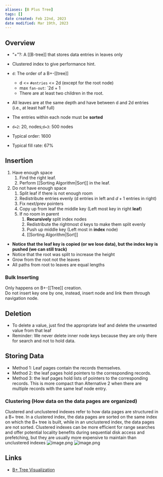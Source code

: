 ```yaml
---
aliases: [B Plus Tree]
tags: []
date created: Feb 22nd, 2023
date modified: Mar 19th, 2023
---
```


## Overview
- “+”?: A [[B-tree]] that stores data entries in leaves only
- Clustered index to give performance hint.

- `d`: The order of a B+-[[tree]]
	- d <= `#entries` <= 2d (except for the root node)
	- max `fan-out`: `2d + 1
	- There are at least two children in the root.
- All leaves are at the same depth and have between d and 2d entries (i.e., at least half full)
- The entries within each node must be **sorted**
- `d=2`: 20, nodes;`d=3`: 500 nodes
- Typical order: 1600
- Typical fill rate: 67%

## Insertion
1. Have enough space
	1. Find the right leaf.
	2. Perform [[Sorting Algorithm|Sort]] in the leaf.
 2. Do not have enough space
	 1. Split leaf if there is not enough room
	 2. Redistribute entries evenly (d entries in left and $d+1$ entries in right)
	 3. Fix next/prev pointers
	 4. Copy up from leaf the middle key (Left most key in right **leaf**)
	 5. If no room in parent
		 1. **Recursively** split index nodes
		 2. Redistribute the rightmost d keys to make them split evenly
		 3. Push up middle key (Left most in **index** node)
		 4. [[Sorting Algorithm|Sort]]
- **Notice that the leaf key is copied (or we lose data), but the index key is pushed (we can still track)**
- Notice that the root was split to increase the height
- Grow from the root not the leaves
- All paths from root to leaves are equal lengths

### Bulk Inserting
Only happens on B+-[[Tree]] creation.  
Do not insert key one by one, instead, insert node and link them through navigation node.

## Deletion
- To delete a value, just find the appropriate leaf and delete the unwanted value from that leaf
- Reminder: We never delete inner node keys because they are only there for search and not to hold data.

## Storing Data
- Method 1: Leaf pages contain the records themselves.
- Method 2: the leaf pages hold pointers to the corresponding records.
- Method 3: the leaf pages hold lists of pointers to the corresponding records. This is more compact than Alternative 2 when there are multiple records with the same leaf node entry.

### Clustering (How data on the data pages are organized)
Clustered and unclustered indexes refer to how data pages are structured in a B+ tree. In a clustered index, the data pages are sorted on the same index on which the B+ tree is built, while in an unclustered index, the data pages are not sorted. Clustered indexes can be more efficient for range searches and offer potential locality benefits during sequential disk access and prefetching, but they are usually more expensive to maintain than unclustered indexes
![image.png](https://img.ynchen.me/2023/03/45487d49cd935f5f59871b16cc1bae25.webp)
![image.png](https://img.ynchen.me/2023/03/fab238e0650efd0ca2455e3ae11b414e.webp)


## Links
- [B+ Tree Visualization](https://www.cs.usfca.edu/~galles/visualization/BPlusTree.html)